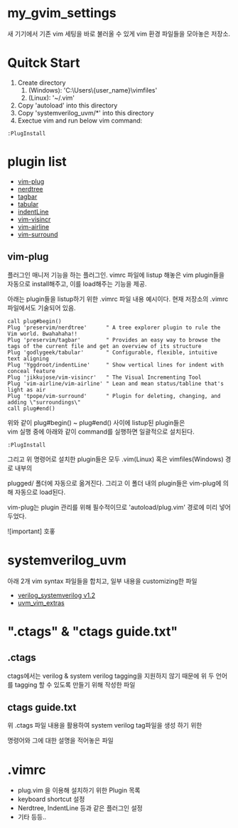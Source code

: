 # my_gvim_settings

새 기기에서 기존 vim 세팅을 바로 불러올 수 있게 vim 환경 파일들을 모아놓은 저장소.

# Quitck Start

1. Create directory
   1. (Windows): 'C:\\Users\\{user_name}\\vimfiles'
   2. (Linux): '~/.vim'
2. Copy 'autoload' into this directory
3. Copy 'systemverilog_uvm/\*' into this directory
4. Exectue vim and run below vim command:

```vim
:PlugInstall
```

# plugin list

- [vim-plug](https://github.com/junegunn/vim-plug)
- [nerdtree](https://github.com/preservim/nerdtree)
- [tagbar](https://github.com/preservim/tagbar)
- [tabular](https://github.com/godlygeek/tabular)
- [indentLine](https://github.com/Yggdroot/indentLine)
- [vim-visincr](https://github.com/jikkujose/vim-visincr)
- [vim-airline](https://github.com/vim-airline/vim-airline)
- [vim-surround](https://github.com/tpope/vim-surround)

## **vim-plug**

플러그인 매니저 기능을 하는 플러그인. vimrc 파일에 listup 해놓은 vim plugin들을 자동으로 install해주고, 이를 load해주는 기능을 제공.

아래는 plugin들을 listup하기 위한 .vimrc 파일 내용 예시이다. 현재 저장소의 .vimrc 파일에서도 기술되어 있음.

```vim
call plug#begin()
Plug 'preservim/nerdtree'      " A tree explorer plugin to rule the Vim world. Bwahahaha!!
Plug 'preservim/tagbar'        " Provides an easy way to browse the tags of the current file and get an overview of its structure
Plug 'godlygeek/tabular'       " Configurable, flexible, intuitive text aligning
Plug 'Yggdroot/indentLine'     " Show vertical lines for indent with conceal feature
Plug 'jikkujose/vim-visincr'   " The Visual Incrementing Tool
Plug 'vim-airline/vim-airline' " Lean and mean status/tabline that's light as air
Plug 'tpope/vim-surround'      " Plugin for deleting, changing, and adding \"surroundings\"
call plug#end()
```

위와 같이 plug#begin() ~ plug#end() 사이에 listup된 plugin들은\
vim 실행 중에 아래와 같이 command를 실행하면 일괄적으로 설치된다.

```vim
:PlugInstall
```

그리고 위 명령어로 설치한 plugin들은 모두 .vim(Linux) 혹은 vimfiles(Windows) 경로 내부의

plugged/ 폴더에 자동으로 옮겨진다. 그리고 이 폴더 내의 plugin들은 vim-plug에 의해 자동으로 load된다.

vim-plug는 plugin 관리를 위해 필수적이므로 'autoload/plug.vim' 경로에 미리 넣어두었다.

![important] 호홓

# systemverilog_uvm

아래 2개 vim syntax 파일들을 합치고, 일부 내용을 customizing한 파일

- [verilog_systemverilog v1.2](https://www.vim.org/scripts/script.php?script_id=1586)
- [uvm_vim_extras](https://github.com/dcblack/uvm_vim_extras)

# ".ctags" & "ctags guide.txt"

## .ctags

ctags에서는 verilog & system verilog tagging을 지원하지 않기 때문에
위 두 언어를 tagging 할 수 있도록 만들기 위해 작성한 파일

## ctags guide.txt

위 .ctags 파일 내용을 활용하여 system verilog tag파일을 생성 하기 위한

명령어와 그에 대한 설명을 적어놓은 파일

# .vimrc

- plug.vim 을 이용해 설치하기 위한 Plugin 목록
- keyboard shortcut 설정
- Nerdtree, IndentLine 등과 같은 플러그인 설정
- 기타 등등..
